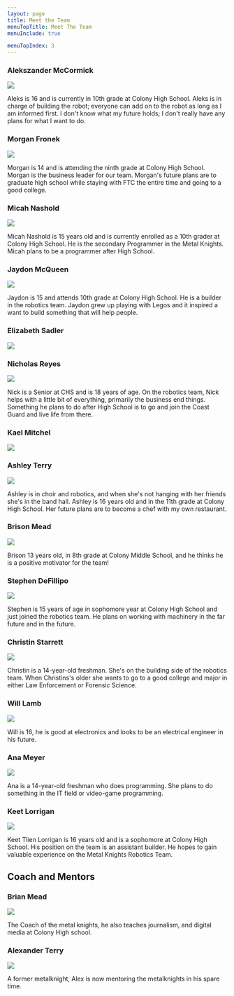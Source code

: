 ```yaml
---
layout: page
title: Meet the Team
menuTopTitle: Meet The Team
menuInclude: true

menuTopIndex: 3
---
```

### Alekszander McCormick

![](/assets/img/team/aleks.jpg)

Aleks is 16 and is currently in 10th grade at Colony High School. Aleks is in charge of building the robot; everyone can add on to the robot as long as I am informed first. I don't know what my future holds; I don't really have any plans for what I want to do.

### Morgan Fronek

![](/assets/img/team/morgan.jpg)

Morgan is 14 and is attending the ninth grade at Colony High School. Morgan is the business leader for our team. Morgan's future plans are to graduate high school while staying with FTC the entire time and going to a good college.


### Micah Nashold

![](/assets/img/team/micah.jpg)

Micah Nashold is 15 years old and is currently enrolled as a 10th grader at Colony High School. He is the secondary Programmer in the Metal Knights. Micah plans to be a programmer after High School.

### Jaydon McQueen

![](/assets/img/team/jaydon.jpg)

Jaydon is 15 and attends 10th grade at Colony High School. He is a builder in the robotics team. Jaydon grew up playing with Legos and it inspired a want to build something that will help people.


### Elizabeth Sadler

![](/assets/img/team/Elizabeth.jpg)

### Nicholas Reyes

![](/assets/img/team/nicholas.jpg)

Nick is a Senior at CHS and is 18 years of age. On the robotics team, Nick helps with a little bit of everything, primarily the business end things. Something he plans to do after High School is to go and join the Coast Guard and live life from there.

### **Kael Mitchel**

![](/assets/img/team/kael.jpg)

### **Ashley Terry**

![](/assets/img/team/ashley.jpg)

Ashley is in choir and robotics, and when she's not hanging with her friends she's in the band hall. Ashley is 16 years old and in the 11th grade at Colony High School. Her future plans are to become a chef with my own restaurant.

### **Brison Mead**

![](/assets/img/team/brison.jpg)

Brison 13 years old, in 8th grade at Colony Middle School, and he thinks he is a positive motivator for the team!

### **Stephen DeFillipo**

![](/assets/img/team/stephen.jpg)

Stephen is 15 years of age in sophomore year at Colony High School and just joined the robotics team. He plans on working with machinery in the far future and in the future.



### **Christin Starrett**

![](/assets/img/team/christin.jpg)

Christin is a 14-year-old freshman. She's  on the building side of the robotics team. When Christins's older she wants to go to a good college and major in either Law Enforcement or Forensic Science.

### **Will Lamb**

![](/assets/img/team/will.jpg)

Will is 16, he is good at electronics and looks to be an electrical engineer in his future.

### **Ana Meyer**

![](/assets/img/team/ana.jpg)

Ana is a 14-year-old freshman who does programming. She plans to do something in the IT field or video-game programming.


### **Keet Lorrigan**

![](/assets/img/team/keet.jpg)

Keet Tlien Lorrigan is 16 years old and is a sophomore at Colony High School. His position on the team is an assistant builder. He hopes to gain valuable experience on the Metal Knights Robotics Team.


## Coach and Mentors

### **Brian Mead**

![](/assets/img/team/brian.jpg)

The Coach of the metal knights, he also teaches journalism, and digital media at Colony High school.

### **Alexander Terry**

![](/assets/img/team/alex.jpg)

A former metalknight, Alex is now mentoring the metalknights in his spare time.
